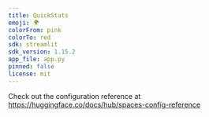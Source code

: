 ```yaml
---
title: QuickStats
emoji: 🌍
colorFrom: pink
colorTo: red
sdk: streamlit
sdk_version: 1.15.2
app_file: app.py
pinned: false
license: mit
---
```


Check out the configuration reference at https://huggingface.co/docs/hub/spaces-config-reference
